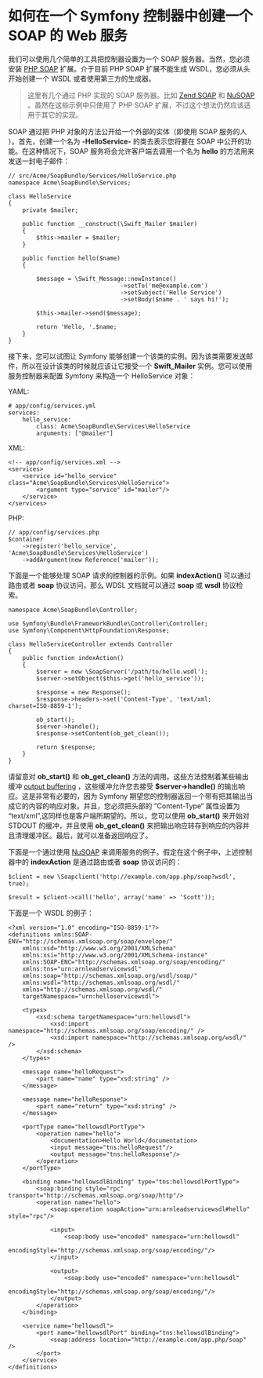 # 如何在一个 Symfony 控制器中创建一个 SOAP 的 Web 服务

我们可以使用几个简单的工具把控制器设置为一个 SOAP 服务器。当然，您必须安装  [PHP SOAP](http://php.net/manual/en/book.soap.php) 扩展。介于目前 PHP SOAP 扩展不能生成 WSDL，您必须从头开始创建一个 WSDL 或者使用第三方的生成器。

> 这里有几个通过 PHP 实现的 SOAP 服务器。比如 [Zend SOAP](http://framework.zend.com/manual/current/en/modules/zend.soap.server.html) 和 [NuSOAP ](http://sourceforge.net/projects/nusoap/)。虽然在这些示例中只使用了 PHP SOAP 扩展，不过这个想法仍然应该适用于其它的实现。

SOAP 通过把 PHP 对象的方法公开给一个外部的实体（即使用 SOAP 服务的人 ）。首先，创建一个名为 **-HelloService-**  的类去表示您将要在 SOAP 中公开的功能。在这种情况下，SOAP 服务将会允许客户端去调用一个名为 **hello** 的方法用来发送一封电子邮件：

```
// src/Acme/SoapBundle/Services/HelloService.php
namespace Acme\SoapBundle\Services;

class HelloService
{
    private $mailer;

    public function __construct(\Swift_Mailer $mailer)
    {
        $this->mailer = $mailer;
    }

    public function hello($name)
    {

        $message = \Swift_Message::newInstance()
                                ->setTo('me@example.com')
                                ->setSubject('Hello Service')
                                ->setBody($name . ' says hi!');

        $this->mailer->send($message);

        return 'Hello, '.$name;
    }
}
```

接下来，您可以试图让 Symfony 能够创建一个该类的实例。因为该类需要发送邮件，所以在设计该类的时候就应该让它接受一个 **Swift_Mailer** 实例。您可以使用服务控制器来配置 Symfony 来构造一个 HelloService 对象：

YAML:

```
# app/config/services.yml
services:
    hello_service:
        class: Acme\SoapBundle\Services\HelloService
        arguments: ["@mailer"]
```

XML:

```
<!-- app/config/services.xml -->
<services>
    <service id="hello_service" class="Acme\SoapBundle\Services\HelloService">
        <argument type="service" id="mailer"/>
    </service>
</services>
```

PHP:

```
// app/config/services.php
$container
    ->register('hello_service', 'Acme\SoapBundle\Services\HelloService')
    ->addArgument(new Reference('mailer'));
```

下面是一个能够处理 SOAP 请求的控制器的示例。如果 **indexAction()** 可以通过路由或者 **soap** 协议访问，那么 WDSL 文档就可以通过 **soap** 或 **wsdl** 协议检索。

```
namespace Acme\SoapBundle\Controller;

use Symfony\Bundle\FrameworkBundle\Controller\Controller;
use Symfony\Component\HttpFoundation\Response;

class HelloServiceController extends Controller
{
    public function indexAction()
    {
        $server = new \SoapServer('/path/to/hello.wsdl');
        $server->setObject($this->get('hello_service'));

        $response = new Response();
        $response->headers->set('Content-Type', 'text/xml; charset=ISO-8859-1');

        ob_start();
        $server->handle();
        $response->setContent(ob_get_clean());

        return $response;
    }
}
```

请留意对 **ob_start()** 和 **ob_get_clean()** 方法的调用。这些方法控制着某些输出缓冲 [output buffering](http://php.net/manual/en/book.outcontrol.php) ，这些缓冲允许您去接受 **$server->handle()** 的输出响应。这是非常有必要的，因为 Symfony 期望您的控制器返回一个带有把其输出当成它的内容的响应对象。并且，您必须把头部的 ”Content-Type“ 属性设置为 “text/xml”,这同样也是客户端所期望的。所以，您可以使用 **ob_start()** 来开始对 STDOUT 的缓冲，并且使用 **ob_get_clean()** 来把输出响应转存到响应的内容并且清理缓冲区。最后，就可以准备返回响应了。

下面是一个通过使用 [NuSOAP](http://sourceforge.net/projects/nusoap/) 来调用服务的例子。假定在这个例子中，上述控制器中的 **indexAction** 是通过路由或者 **soap** 协议访问的：

```
$client = new \Soapclient('http://example.com/app.php/soap?wsdl', true);

$result = $client->call('hello', array('name' => 'Scott'));
```

下面是一个 WSDL 的例子：

```
<?xml version="1.0" encoding="ISO-8859-1"?>
<definitions xmlns:SOAP-ENV="http://schemas.xmlsoap.org/soap/envelope/"
    xmlns:xsd="http://www.w3.org/2001/XMLSchema"
    xmlns:xsi="http://www.w3.org/2001/XMLSchema-instance"
    xmlns:SOAP-ENC="http://schemas.xmlsoap.org/soap/encoding/"
    xmlns:tns="urn:arnleadservicewsdl"
    xmlns:soap="http://schemas.xmlsoap.org/wsdl/soap/"
    xmlns:wsdl="http://schemas.xmlsoap.org/wsdl/"
    xmlns="http://schemas.xmlsoap.org/wsdl/"
    targetNamespace="urn:helloservicewsdl">

    <types>
        <xsd:schema targetNamespace="urn:hellowsdl">
            <xsd:import namespace="http://schemas.xmlsoap.org/soap/encoding/" />
            <xsd:import namespace="http://schemas.xmlsoap.org/wsdl/" />
        </xsd:schema>
    </types>

    <message name="helloRequest">
        <part name="name" type="xsd:string" />
    </message>

    <message name="helloResponse">
        <part name="return" type="xsd:string" />
    </message>

    <portType name="hellowsdlPortType">
        <operation name="hello">
            <documentation>Hello World</documentation>
            <input message="tns:helloRequest"/>
            <output message="tns:helloResponse"/>
        </operation>
    </portType>

    <binding name="hellowsdlBinding" type="tns:hellowsdlPortType">
        <soap:binding style="rpc" transport="http://schemas.xmlsoap.org/soap/http"/>
        <operation name="hello">
            <soap:operation soapAction="urn:arnleadservicewsdl#hello" style="rpc"/>

            <input>
                <soap:body use="encoded" namespace="urn:hellowsdl"
                    encodingStyle="http://schemas.xmlsoap.org/soap/encoding/"/>
            </input>

            <output>
                <soap:body use="encoded" namespace="urn:hellowsdl"
                    encodingStyle="http://schemas.xmlsoap.org/soap/encoding/"/>
            </output>
        </operation>
    </binding>

    <service name="hellowsdl">
        <port name="hellowsdlPort" binding="tns:hellowsdlBinding">
            <soap:address location="http://example.com/app.php/soap" />
        </port>
    </service>
</definitions>
```